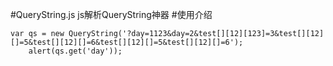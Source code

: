 #QueryString.js
js解析QueryString神器
#使用介绍

```
var qs = new QueryString('?day=1123&day=2&test[][12][123]=3&test[][12][]=5&test[][12][]=6&test[][12][]=5&test[][12][]=6');
    alert(qs.get('day'));
```
